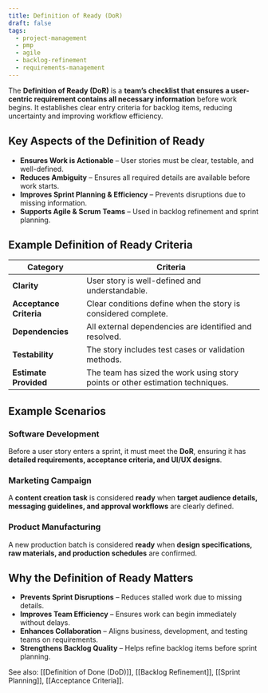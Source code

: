 ```yaml
---
title: Definition of Ready (DoR)
draft: false
tags:
  - project-management
  - pmp
  - agile
  - backlog-refinement
  - requirements-management
---
```


The **Definition of Ready (DoR)** is a **team’s checklist that ensures a user-centric requirement contains all necessary information** before work begins. It establishes clear entry criteria for backlog items, reducing uncertainty and improving workflow efficiency.

## **Key Aspects of the Definition of Ready**
- **Ensures Work is Actionable** – User stories must be clear, testable, and well-defined.
- **Reduces Ambiguity** – Ensures all required details are available before work starts.
- **Improves Sprint Planning & Efficiency** – Prevents disruptions due to missing information.
- **Supports Agile & Scrum Teams** – Used in backlog refinement and sprint planning.

## **Example Definition of Ready Criteria**
| **Category**        | **Criteria** |
|---------------------|------------------------------------------------|
| **Clarity**        | User story is well-defined and understandable. |
| **Acceptance Criteria** | Clear conditions define when the story is considered complete. |
| **Dependencies**   | All external dependencies are identified and resolved. |
| **Testability**    | The story includes test cases or validation methods. |
| **Estimate Provided** | The team has sized the work using story points or other estimation techniques. |

## **Example Scenarios**

### **Software Development**
Before a user story enters a sprint, it must meet the **DoR**, ensuring it has **detailed requirements, acceptance criteria, and UI/UX designs**.

### **Marketing Campaign**
A **content creation task** is considered **ready** when **target audience details, messaging guidelines, and approval workflows** are clearly defined.

### **Product Manufacturing**
A new production batch is considered **ready** when **design specifications, raw materials, and production schedules** are confirmed.

## **Why the Definition of Ready Matters**
- **Prevents Sprint Disruptions** – Reduces stalled work due to missing details.
- **Improves Team Efficiency** – Ensures work can begin immediately without delays.
- **Enhances Collaboration** – Aligns business, development, and testing teams on requirements.
- **Strengthens Backlog Quality** – Helps refine backlog items before sprint planning.

See also: [[Definition of Done (DoD)]], [[Backlog Refinement]], [[Sprint Planning]], [[Acceptance Criteria]].
